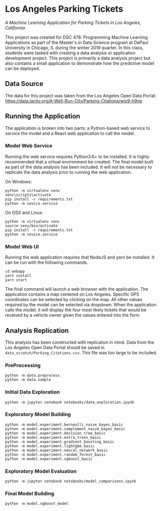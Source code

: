 # Los Angeles Parking Tickets

_A Machine Learning Application for Parking Tickets in Los Angeles, California._

This project was created for DSC 478: Programming Machine Learning Applications as part of the
Master's in Data Science program at DePaul University in Chicago, IL during the winter 2019
quarter.  In this class, students were tasked with creating a data analysis or application
development project.  This project is primarily a data analysis project but also contains a
small application to demonstrate how the predictive model can be deployed.

## Data Source

The data for this project was taken from the Los Angeles Open Data Portal:
https://data.lacity.org/A-Well-Run-City/Parking-Citations/wjz9-h9np

## Running the Application

The application is broken into two parts: a Python-based web service to service the model and a
React web application to call the model.

### Model Web Service

Running the web service requires Python3.6+ to be installed.  It is highly recommended that
a virtual environment be created.  The final model built as part of the data analysis has been
included.  It will not be necessary to replicate the data analysis prior to running the web
application.

On Windows:
```
python -m virtualenv venv
venv\scripts\activate
pip install -r requirements.txt
python -m sevice.service
```

On OSX and Linux:

```
python -m virtualenv venv
source venv/bin/activate
pip install -r requirements.txt
python -m sevice.service
```

### Model Web UI

Running the web application requires that NodeJS and yarn be installed.  It can be run with the
following commands.

```
cd webapp
yarn install
yarn start
```

The final command will launch a web browser with the application.  The application contains a
map centered on Los Angeles.  Specific GPS coordinates can be selected by clicking on the map.
All other values required by the model can be selected via dropdown.  When the application calls
the model, it will display the four most likely tickets that would be received by a vehicle owner
given the values entered into the form.

## Analysis Replication

This analysis has been constructed with replication in mind.  Data from the Los Angeles Open
Data Portal should be saved in `data_scratch/Parking_Citations.csv`.  This file was too large
to be included.

### PreProcessing

```
python -m data.preprocess
python -m data.sample
```

### Initial Data Exploration

```
python -m jupyter notebook notebooks/data_exploration.ipynb
```

### Exploratory Model Building

```
python -m model.experiment.bernoulli_naive_bayes_basic
python -m model.experiment.complement_naive_bayes_basic
python -m model.experiment.decision_tree_basic
python -m model.experiment.extra_trees_basic
python -m model.experiment.gradient_boosting_basic
python -m model.experiment.lightgbm_basic
python -m model.experiment.neural_network_basic
python -m model.experiment.random_forest_basic
python -m model.experiment.xgboost_basic
```

### Exploratory Model Evaluation

```
python -m jupyter notebook notebooks/model_comparisons.ipynb
```

### Final Model Building

```
python -m model.xgboost_model
```